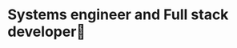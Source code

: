 # Systems engineer and Full stack developer👋

<!--
✨**Get to know my special world of ideas**✨

## 💬 Do you want to get to know me a little more?
⚡To begin with, you should know that I am passionate about projects, seeing them since they are born only as an idea and turning them into a reality by contributing all my knowledge makes me feel happy.

- 🔭 I’m currently working on optimizing all the projects I started during my time in the learning process in the **web development bootcamp** that I have just completed.
- 🌱 I’m currently learning Java and PHP in greater depth.
- 👯 I’m looking to collaborate in projects that allow me to contribute my knowledge and learn many more
- 📫 How to reach me: `email`: nazarethmillan@gmail.com 
                      [Perfil de LinkedIn](www.linkedin.com/in/nazareth-millan)

-->
